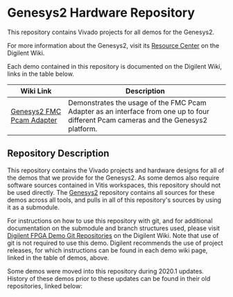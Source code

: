 # Genesys2 Hardware Repository

This repository contains Vivado projects for all demos for the Genesys2.

For more information about the Genesys2, visit its [Resource Center](https://reference.digilentinc.com/reference/programmable-logic/genesys-2/start) on the Digilent Wiki.

Each demo contained in this repository is documented on the Digilent Wiki, links in the table below.

| Wiki Link | Description |
|-----------|-------------|
| [Genesys2 FMC Pcam Adapter](https://reference.digilentinc.com/reference/programmable-logic/genesys-2/demos/genesys-2_fmc-pcam-adapter_demo) | Demonstrates the usage of the FMC Pcam Adapter as an interface from one up to four different Pcam cameras and the Genesys2 platform. |

## Repository Description

This repository contains the Vivado projects and hardware designs for all of the demos that we provide for the Genesys2. As some demos also require software sources contained in Vitis workspaces, this repository should not be used directly. The [Genesys2](https://github.com/Digilent/Genesys2) repository contains all sources for these demos across all tools, and pulls in all of this repository's sources by using it as a submodule.

For instructions on how to use this repository with git, and for additional documentation on the submodule and branch structures used, please visit [Digilent FPGA Demo Git Repositories](https://reference.digilentinc.com/reference/programmable-logic/documents/git) on the Digilent Wiki. Note that use of git is not required to use this demo. Digilent recommends the use of project releases, for which instructions can be found in each demo wiki page, linked in the table of demos, above.

Some demos were moved into this repository during 2020.1 updates. History of these demos prior to these updates can be found in their old repositories, linked below:


